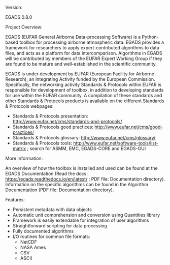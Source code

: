 Version:

EGADS 0.8.0

Project Overview:

EGADS (EUFAR General Airborne Data-processing Software) is a Python-based toolbox for processing airborne atmospheric data. EGADS provides a framework for researchers to apply expert-contributed algorithms to data files, and acts as a platform for data intercomparison. Algorithms in EGADS will be contributed by members of the EUFAR Expert Working Group if they are found to be mature and well-established in the scientific community.

EGADS is under development by EUFAR (European Facility for Airborne Research), an Integrating Activity funded by the European Commission. Specifically, the networking activity Standards & Protocols within EUFAR is responsible for development of toolbox, in addition to developing standards for use within the EUFAR community. A compilation of these standards and other Standards & Protocols products is available on the different Standards & Protocols webpages: 
   - Standards & Protocols presentation: http://www.eufar.net/cms/standards-and-protocols/
   - Standards & Protocols good practices: http://www.eufar.net/cms/good-practices/
   - Standards & Protocols glossary: http://www.eufar.net/cms/glossary/
   - Standards & Protocols tools: http://www.eufar.net/software-tools/list-matrix ; search for ASMM, EMC, EGADS-CORE and EGADS-GUI

More Information:

An overview of how the toolbox is installed and used can be found at the EGADS Documentation (Read the docs: https://egads.readthedocs.io/en/latest/ ; PDF file: Documentation directory). Information on the specific algorithms can be found in the Algorithm Documentation (PDF file: Documentation directory).

Features:

   - Persistent metadata with data objects
   - Automatic unit comprehension and conversion using Quantities library
   - Framework is easily extendable for integration of user algorithms
   - Straightforward scripting for data processing
   - Fully documented algorithms
   - I/O routines for common file formats:
      - NetCDF
      - NASA Ames
      - CSV
      - ASCII
